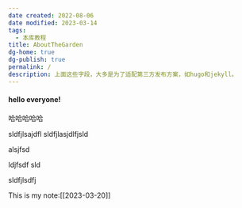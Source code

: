 ```yaml
---
date created: 2022-08-06
date modified: 2023-03-14
tags:
  - 本库教程
title: AboutTheGarden
dg-home: true
dg-publish: true
permalink: /
description: 上面这些字段，大多是为了适配第三方发布方案，如hugo和jekyll。
---
```

#### hello everyone!

哈哈哈哈哈

sldfjlsajdfl sldfjlasjdlfjsld

alsjfsd

ldjfsdf sld

sldfjlsdfj


This is my note:[[2023-03-20]]